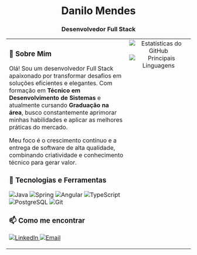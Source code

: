 <!-- Cabeçalho -->

<div align="center">
<h1>
Danilo Mendes
</h1>
<h3>Desenvolvedor Full Stack</h3>
</div>

<!-- Sobre Mim e Estatísticas -->

<table>
<tr>
<!-- Coluna da Esquerda: Sobre mim, contato e tecnologias -->
<td width="65%" valign="top">
<h3>👋 Sobre Mim</h3>
<p>
Olá! Sou um desenvolvedor Full Stack apaixonado por transformar desafios em soluções eficientes e elegantes. Com formação em <strong>Técnico em Desenvolvimento de Sistemas</strong> e atualmente cursando <strong>Graduação na área</strong>, busco constantemente aprimorar minhas habilidades e aplicar as melhores práticas do mercado.
</p>
<p>
Meu foco é o crescimento contínuo e a entrega de software de alta qualidade, combinando criatividade e conhecimento técnico para gerar valor.
</p>

  <h3>🚀 Tecnologias e Ferramentas</h3>
  <p>
    <!-- Adicione ou remova as tecnologias conforme seu conhecimento -->
    <img src="https://img.shields.io/badge/Java-ED8B00?style=for-the-badge&logo=openjdk&logoColor=white" alt="Java">
    <img src="https://img.shields.io/badge/Spring-6DB33F?style=for-the-badge&logo=spring&logoColor=white" alt="Spring">
    <img src="https://img.shields.io/badge/Angular-DD0031?style=for-the-badge&logo=angular&logoColor=white" alt="Angular">
    <img src="https://img.shields.io/badge/TypeScript-3178C6?style=for-the-badge&logo=typescript&logoColor=white" alt="TypeScript">
    <img src="https://img.shields.io/badge/PostgreSQL-4169E1?style=for-the-badge&logo=postgresql&logoColor=white" alt="PostgreSQL">
    <img src="https://img.shields.io/badge/Git-F05032?style=for-the-badge&logo=git&logoColor=white" alt="Git">
  </p>

  <h3>📫 Como me encontrar</h3>
  <p>
    <a href="https://www.linkedin.com/in/danilomendesaraujo/" target="_blank">
      <img src="https://img.shields.io/badge/-LinkedIn-0077B5?style=for-the-badge&logo=linkedin&logoColor=white" alt="LinkedIn">
    </a>
    <!-- Substitua pelo seu e-mail -->
    <a href="danilodev.br@gmail.com" target="_blank">
      <img src="https://img.shields.io/badge/-Email-D14836?style=for-the-badge&logo=gmail&logoColor=white" alt="Email">
    </a>
  </p>
</td>

<!-- Coluna da Direita: Estatísticas do GitHub -->
<td width="35%" valign="top">
  <div align="center">
    <!-- Substitua SEU_USUARIO_DO_GITHUB pelo seu usuário -->
    <img src="https://github-readme-stats.vercel.app/api?username=Danilo-tec-2003&show_icons=true&theme=dracula&include_all_commits=true&count_private=true&locale=pt-br" alt="Estatísticas do GitHub" />
    <img src="https://github-readme-stats.vercel.app/api/top-langs/?username=Danilo-tec-2003&layout=compact&langs_count=8&theme=dracula&locale=pt-br" alt="Principais Linguagens" />
  </div>
</td>

</tr>
</table>

